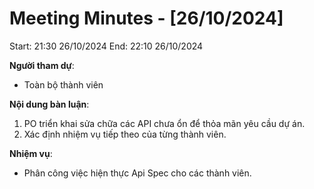 # Meeting Minutes - [26/10/2024]

Start: 21:30 26/10/2024
End: 22:10 26/10/2024

**Người tham dự**:

- Toàn bộ thành viên

**Nội dung bàn luận**:

1. PO triển khai sửa chữa các API chưa ổn để thỏa mãn yêu cầu dự án.
2. Xác định nhiệm vụ tiếp theo của từng thành viên.

**Nhiệm vụ**:

- Phân công việc hiện thực Api Spec cho các thành viên.